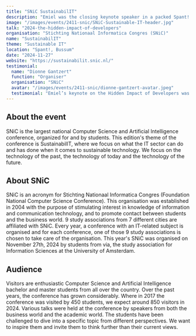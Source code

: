```yaml
---
title: "SNiC SustainabilIT"
description: "Emiel was the closing keynote speaker in a packed Spant! in Bussum in front of 800 students attending SNiC."
image: "/images/events/2411-snic/SNiC-Sustainable-IT-header.jpg"
talk: "2024-the-hidden-impact-of-developers"
organisation: "Stichting Nationaal Informatica Congres (SNiC)"
name: "SustainabilIT"
theme: "Sustainable IT"
location: "Spant!, Bussum"
date: "2024-11-27"
website: "https://sustainabilit.snic.nl/"
testimonial:
  name: "Dionne Gantzert"
  function: "Organiser"
  organisation: "SNiC"
  avatar: "/images/events/2411-snic/dionne-gantzert-avatar.jpeg"
  testimonial: "Emiel’s keynote on the Hidden Impact of Developers was truly inspiring, as he shared his personal journey toward creating more sustainable web solutions. His practical insights and passion for sustainability and IT motivated the students to rethink their approach to IT and empowered them to make a positive difference in the tech world!"
---
```


## About the event

SNiC is the largest national Computer Science and Artificial Intelligence conference, organized for and by students. This edition's theme of the conference is SustainabilIT, where we focus on what the IT sector can do and has done when it comes to sustainable technology. We focus on the technology of the past, the technology of today and the technology of the future.

## About SNiC

SNiC is an acronym for Stichting Nationaal Informatica Congres (Foundation National Computer Science Conference). This organisation was established in 2004 with the purpose of stimulating interest in knowledge of information and communication technology, and to promote contact between students and the business world. 9 study associations from 7 different cities are affiliated with SNiC. Every year, a conference with an IT-related subject is organised and for each conference, one of those 9 study associations is chosen to take care of the organisation. This year's SNiC was organised on November 27th, 2024 by students from via, the study association for Information Sciences at the University of Amsterdam.

## Audience

Visitors are enthusiastic Computer Science and Artificial Intelligence bachelor and master students from all over the country. Over the past years, the conference has grown considerably. Where in 2017 the conference was visited by 450 students, we expect around 850 visitors in 2024. Various talks were held at the conference by speakers from both the business world and the academic world. The students have been challenged to dive into a specific topic from different perspectives. We want to inspire them and invite them to think further than their current views.
